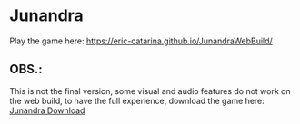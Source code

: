 # Junandra
Play the game here:
https://eric-catarina.github.io/JunandraWebBuild/

## OBS.: 
This is not the final version, some visual and audio features do not work on the web build, to have the full experience, download the game here: [Junandra Download](https://drive.google.com/file/d/1lxyAdMr5M2zZFGfMzy0xktQ3JR4v76VC/view?usp=sharing)
